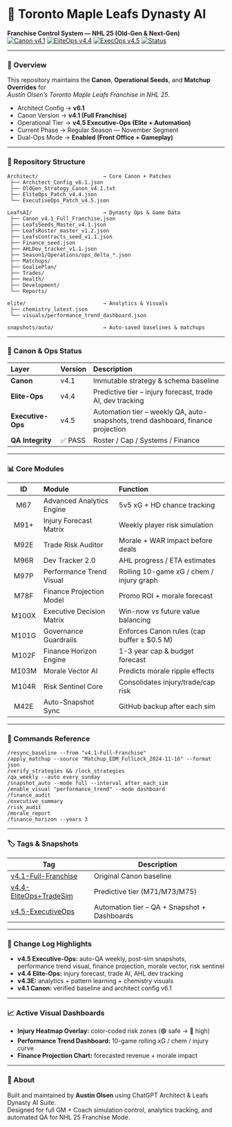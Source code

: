 # 🏒 Toronto Maple Leafs Dynasty AI  
**Franchise Control System — NHL 25 (Old-Gen & Next-Gen)**  
[![Canon v4.1](https://img.shields.io/badge/Canon-v4.1-blue)](https://github.com/austinolsenpersonal-jpg/Leafs-Dynasty-AI/releases/tag/v4.1-Full-Franchise)
[![EliteOps v4.4](https://img.shields.io/badge/EliteOps-v4.4-orange)](https://github.com/austinolsenpersonal-jpg/Leafs-Dynasty-AI/releases/tag/v4.4-EliteOps%2BTradeSim)
[![ExecOps v4.5](https://img.shields.io/badge/ExecOps-v4.5-success)](https://github.com/austinolsenpersonal-jpg/Leafs-Dynasty-AI/releases/tag/v4.5-ExecutiveOps)
[![Status](https://img.shields.io/badge/Mode-Dual--Ops%20(Elite%2BExec)-brightgreen)](https://github.com/austinolsenpersonal-jpg/Leafs-Dynasty-AI)

---

### 📘 Overview
This repository maintains the **Canon**, **Operational Seeds**, and **Matchup Overrides** for  
_Austin Olsen’s Toronto Maple Leafs Franchise in NHL 25_.  

- Architect Config → **v6.1**  
- Canon Version → **v4.1 (Full Franchise)**  
- Operational Tier → **v4.5 Executive-Ops (Elite + Automation)**  
- Current Phase → Regular Season — November Segment  
- Dual-Ops Mode → **Enabled (Front Office + Gameplay)**  

---

### 📂 Repository Structure
```
Architect/                     → Core Canon + Patches
 ├── Architect_Config_v6.1.json
 ├── OldGen_Strategy_Canon_v4.1.txt
 ├── EliteOps_Patch_v4.4.json
 └── ExecutiveOps_Patch_v4.5.json

LeafsAI/                       → Dynasty Ops & Game Data
 ├── Canon_v4.1_Full_Franchise.json
 ├── LeafsSeeds_Master_v4.1.json
 ├── LeafsRoster_master_v1.2.json
 ├── LeafsContracts_seed_v1.1.json
 ├── Finance_seed.json
 ├── AHLDev_tracker_v1.1.json
 ├── Season1/Operations/ops_delta_*.json
 ├── Matchups/
 ├── GoaliePlan/
 ├── Trades/
 ├── Health/
 ├── Development/
 └── Reports/

elite/                         → Analytics & Visuals
 ├── chemistry_latest.json
 └── visuals/performance_trend_dashboard.json

snapshots/auto/                → Auto-saved baselines & matchups
```

---

### 🧭 Canon & Ops Status
| Layer | Version | Description |
|:------|:--------|:-------------|
| **Canon** | v4.1 | Immutable strategy & schema baseline |
| **Elite-Ops** | v4.4 | Predictive tier – injury forecast, trade AI, dev tracking |
| **Executive-Ops** | v4.5 | Automation tier – weekly QA, auto-snapshots, trend dashboard, finance projection |
| **QA Integrity** | ✅ PASS | Roster / Cap / Systems / Finance |

---

### 📊 Core Modules
| ID | Module | Function |
|:--:|:--------|:----------|
| M67 | Advanced Analytics Engine | 5v5 xG + HD chance tracking |
| M91+ | Injury Forecast Matrix | Weekly player risk simulation |
| M92E | Trade Risk Auditor | Morale + WAR impact before deals |
| M96R | Dev Tracker 2.0 | AHL progress / ETA estimates |
| M97P | Performance Trend Visual | Rolling 10-game xG / chem / injury graph |
| M78F | Finance Projection Model | Promo ROI + morale forecast |
| M100X | Executive Decision Matrix | Win-now vs future value balancing |
| M101G | Governance Guardrails | Enforces Canon rules (cap buffer ≥ $0.5 M) |
| M102F | Finance Horizon Engine | 1-3 year cap & budget forecast |
| M103M | Morale Vector AI | Predicts morale ripple effects |
| M104R | Risk Sentinel Core | Consolidates injury/trade/cap risk |
| M42E | Auto-Snapshot Sync | GitHub backup after each sim |

---

### 🧰 Commands Reference
```
/resync_baseline --from "v4.1-Full-Franchise"
/apply_matchup --source "Matchup_EDM_FullLock_2024-11-16" --format json
/verify_strategies && /lock_strategies
/qa_weekly --auto every_sunday
/snapshot_auto --mode full --interval after_each_sim
/enable_visual "performance_trend" --mode dashboard
/finance_audit
/executive_summary
/risk_audit
/morale_report
/finance_horizon --years 3
```

---

### 🏷️ Tags & Snapshots
| Tag | Description |
|-----|-------------|
| [v4.1-Full-Franchise](https://github.com/austinolsenpersonal-jpg/Leafs-Dynasty-AI/releases/tag/v4.1-Full-Franchise) | Original Canon baseline |
| [v4.4-EliteOps+TradeSim](https://github.com/austinolsenpersonal-jpg/Leafs-Dynasty-AI/releases/tag/v4.4-EliteOps%2BTradeSim) | Predictive tier (M71/M73/M75) |
| [v4.5-ExecutiveOps](https://github.com/austinolsenpersonal-jpg/Leafs-Dynasty-AI/releases/tag/v4.5-ExecutiveOps) | Automation tier – QA + Snapshot + Dashboards |

---

### 🧾 Change Log Highlights
- **v4.5 Executive-Ops:** auto-QA weekly, post-sim snapshots, performance trend visual, finance projection, morale vector, risk sentinel  
- **v4.4 Elite-Ops:** injury forecast, trade AI, AHL dev tracking  
- **v4.3E:** analytics + pattern learning + chemistry visuals  
- **v4.1 Canon:** verified baseline and architect config v6.1  

---

### 📈 Active Visual Dashboards
- **Injury Heatmap Overlay:** color-coded risk zones (🟢 safe → 🔴 high)  
- **Performance Trend Dashboard:** 10-game rolling xG / chem / injury curve  
- **Finance Projection Chart:** forecasted revenue + morale impact  

---

### 🧠 About
Built and maintained by **Austin Olsen** using ChatGPT Architect & Leafs Dynasty AI Suite.  
Designed for full GM + Coach simulation control, analytics tracking, and automated QA for NHL 25 Franchise Mode.
